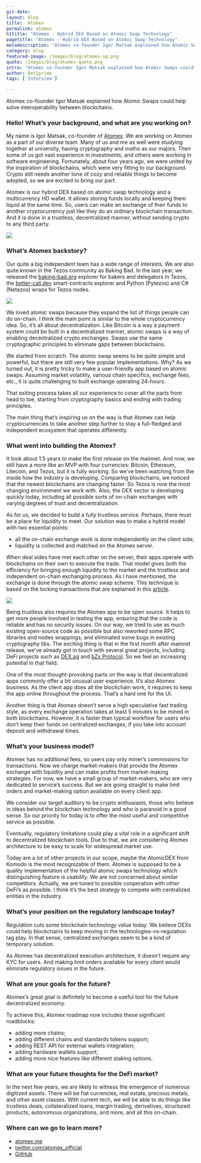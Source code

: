 ```yaml
---
git-date:
layout: blog
title:  Atomex
permalink: atomex
h1title: "Atomex - Hybrid DEX Based on Atomic Swap Technology"
pagetitle: "Atomex - Hybrid DEX Based on Atomic Swap Technology"
metadescription: "Atomex co-founder Igor Matsak explained how Atomic Swaps could help solve interoperability between blockchains"
category: blog
featured-image: /images/blog/atomex-og.png
quote: /images/blog/atomex-quote.png
intro: "Atomex co-founder Igor Matsak explained how Atomic Swaps could help solve interoperability between blockchains"
author: Defiprime
tags: ['Interview']

---
```

Atomex co-founder Igor Matsak explained how Atomic Swaps could help solve interoperability between blockchains.

### Hello! What’s your background, and what are you working on?

My name is Igor Matsak, co-founder of [Atomex](https://atomex.me/). We are working on Atomex as a part of our diverse team. Many of us and me as well were studying together at university, having cryptography and maths as our majors. Then some of us got vast experience in investments, and others were working in software engineering. Fortunately, about four years ago, we were united by the inspiration of blockchains, which were very fitting to our background. Crypto still needs another tone of cozy and reliable things to become adopted, so we are excited to bring our part.

Atomex is our hybrid DEX based on atomic swap technology and a multicurrency HD wallet. It allows storing funds locally and keeping them liquid at the same time. So, users can make an exchange of their funds to another cryptocurrency just like they do an ordinary blockchain transaction. And it is done in a trustless, decentralized manner, without sending crypto to any third party.

![](/images/blog/atomex1.png)


### What’s Atomex backstory?

Our quite a big independent team has a wide range of interests. We are also quite known in the Tezos community as Baking Bad. In the last year, we released the [baking-bad.org](https://baking-bad.org) explorer for bakers and delegators in Tezos, the [better-call.dev](https://better-call.dev/) smart-contracts explorer and Python (Pytezos) and C# (Netezos) wraps for Tezos nodes.

![](/images/blog/atomex2.png)

We loved atomic swaps because they expand the list of things people can do on-chain. I think the main point is similar to the whole cryptocurrency idea. So, it’s all about decentralization. Like Bitcoin is a way a payment system could be built in a decentralized manner, atomic swaps is a way of enabling decentralized crypto exchanges. Swaps use the same cryptographic principles to eliminate gaps between blockchains.

We started from scratch. The atomic swap seems to be quite simple and powerful, but there are still very few popular implementations. Why? As we turned out, it is pretty tricky to make a user-friendly app based on atomic swaps. Assuming market volatility, various chain specifics, exchange fees, etc., it is quite challenging to built exchange operating 24-hours.

That exiting process takes all our experience to cover all the parts from head to toe, starting from cryptography basics and ending with trading principles.

The main thing that’s inspiring us on the way is that Atomex can help cryptocurrencies to take another step further to stay a full-fledged and independent ecosystem that operates differently.

### What went into building the Atomex?

It took about 1.5 years to make the first release on the mainnet. And now, we still have a more like an MVP with four currencies: Bitcoin, Ethereum, Litecoin, and Tezos, but it is fully working. So we’ve been watching from the inside how the industry is developing. Comparing blockchains, we noticed that the newest blockchains are changing faster. So Tezos is now the most changing environment we work with. Also, the DEX sector is developing quickly today, including all possible sorts of on-chain exchanges with varying degrees of trust and decentralization.

As for us, we decided to build a fully trustless service. Perhaps, there must be a place for liquidity to meet. Our solution was to make a hybrid model with two essential points:
-  all the on-chain exchange work is done independently on the client side;
-  liquidity is collected and matched on the Atomex server.

When deal sides have met each other on the server, their apps operate with blockchains on their own to execute the trade. That model gives both the efficiency for bringing enough liquidity to the market and the trustless and independent on-chain exchanging process. As I have mentioned, the exchange is done through the atomic swap scheme. This technique is based on the locking transactions that are explained in this [article](https://medium.com/coinmonks/atomex-cross-chain-atomic-swaps-on-practice-8139571f0ee5).

![](/images/blog/atomex3.gif)

Being trustless also requires the Atomex app to be open source. It helps to get more people involved in testing the app, ensuring that the code is reliable and has no security issues. On our way, we tried to use as much existing open-source code as possible but also reworked some RPC libraries and nodes wrappings, and eliminated some bugs in existing cryptography libs. The exciting thing is that in the first month after mainnet release, we’ve already got in touch with several great projects, including DeFi projects such as [DEX.ag](https://dex.ag) and [bZx Protocol](https://bzx.network). So we feel an increasing potential in that field.

One of the most thought-provoking parts on the way is that decentralized apps commonly offer a bit unusual user experience. It’s also Atomex business. As the client app does all the blockchain work, it requires to keep the app online throughout the process. That’s a hard one for the UI.

Another thing is that Atomex doesn’t serve a high speculative fast trading style, as every exchange operation takes at least 5 minutes to be mined in both blockchains. However, it is faster than typical workflow for users who don’t keep their funds on centralized exchanges, if you take into account deposit and withdrawal times.

### What’s your business model?

Atomex has no additional fees, so users pay only miner’s commissions for transactions.
Now we charge market-makers that provide the Atomex exchange with liquidity and can make profits from market-making strategies. For now, we have a small group of market-makers, who are very dedicated to service’s success. But we are going straight to make limit orders and market-making option available on every client app.

We consider our target auditory to be crypto enthusiasts, those who believe in ideas behind the blockchain technology and who is paranoid in a good sense. So our priority for today is to offer the most useful and competitive service as possible.

Eventually, regulatory limitations could play a vital role in a significant shift to decentralized blockchain tools. Due to that, we are considering Atomex architecture to be easy to scale for widespread market use.

Today are a lot of other projects in our scope, maybe the AtomicDEX from Komodo is the most recognizable of them. Atomex is supposed to be a quality implementation of the helpful atomic swaps technology which distinguishing feature is usability. We are not concerned about similar competitors. Actually, we are tuned to possible cooperation with other DeFi’s as possible. I think it’s the best strategy to compete with centralized entities in the industry.

### What’s your position on the regulatory landscape today?

Regulation cuts some blockchain technology value today. We believe DEXs could help blockchains to keep moving in the technologies-vs-regulation tag play. In that sense, centralized exchanges seem to be a kind of temporary solution.

As Atomex has decentralized execution architecture, it doesn’t require any KYC for users. And making limit orders available for every client would eliminate regulatory issues in the future.

### What are your goals for the future?

Atomex’s great goal is definitely to become a useful tool for the future decentralized economy.

To achieve this, Atomex roadmap now includes these significant roadblocks:
-  adding more chains;
-  adding different chains and standards tokens support;
-  adding REST API for external wallets integration;
-  adding hardware wallets support;
-  adding more nice features like different staking options.

### What are your future thoughts for the DeFi market?

In the next few years, we are likely to witness the emergence of numerous digitized assets. There will be fiat currencies, real estate, precious metals, and other asset classes. With current tech, we will be able to do things like trustless deals, collateralized loans, margin trading, derivatives, structured products, autonomous organizations, and more, and all this on-chain.

### Where can we go to learn more?

- [atomex.me](https://atomex.me/)
- [twitter.com/atomex_official](https://twitter.com/atomex_official)
- [GitHub](https://github.com/atomex-me)
